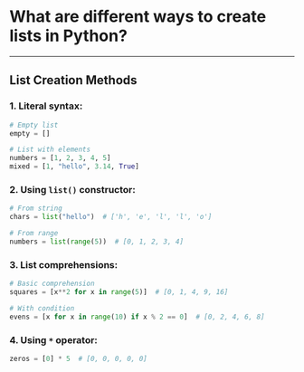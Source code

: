 <!-- FSRS: due:2025-08-18T21:43:52-07:00, stability:15.69, difficulty:3.22, elapsed_days:0, scheduled_days:16, reps:1, lapses:0, state:Review -->
# What are different ways to create lists in Python?

---

## List Creation Methods

### 1. Literal syntax:
```python
# Empty list
empty = []

# List with elements
numbers = [1, 2, 3, 4, 5]
mixed = [1, "hello", 3.14, True]
```

### 2. Using `list()` constructor:
```python
# From string
chars = list("hello")  # ['h', 'e', 'l', 'l', 'o']

# From range
numbers = list(range(5))  # [0, 1, 2, 3, 4]
```

### 3. List comprehensions:
```python
# Basic comprehension
squares = [x**2 for x in range(5)]  # [0, 1, 4, 9, 16]

# With condition
evens = [x for x in range(10) if x % 2 == 0]  # [0, 2, 4, 6, 8]
```

### 4. Using `*` operator:
```python
zeros = [0] * 5  # [0, 0, 0, 0, 0]
```